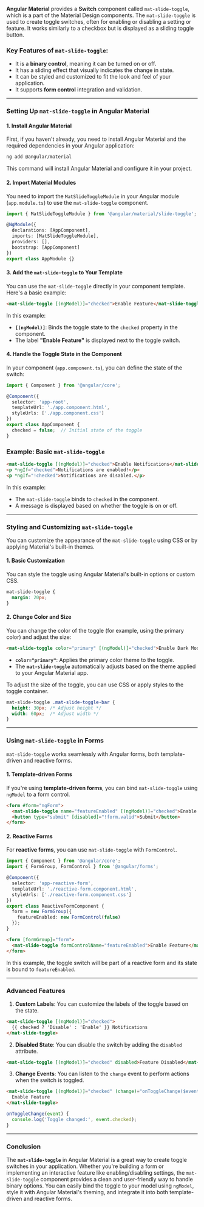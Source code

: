**Angular Material** provides a **Switch** component called `mat-slide-toggle`, which is a part of the Material Design components. The `mat-slide-toggle` is used to create toggle switches, often for enabling or disabling a setting or feature. It works similarly to a checkbox but is displayed as a sliding toggle button.

### Key Features of `mat-slide-toggle`:
- It is a **binary control**, meaning it can be turned on or off.
- It has a sliding effect that visually indicates the change in state.
- It can be styled and customized to fit the look and feel of your application.
- It supports **form control** integration and validation.

---

### Setting Up `mat-slide-toggle` in Angular Material

#### 1. **Install Angular Material**

First, if you haven't already, you need to install Angular Material and the required dependencies in your Angular application:

```bash
ng add @angular/material
```

This command will install Angular Material and configure it in your project.

#### 2. **Import Material Modules**
You need to import the `MatSlideToggleModule` in your Angular module (`app.module.ts`) to use the `mat-slide-toggle` component.

```typescript
import { MatSlideToggleModule } from '@angular/material/slide-toggle';

@NgModule({
  declarations: [AppComponent],
  imports: [MatSlideToggleModule],
  providers: [],
  bootstrap: [AppComponent]
})
export class AppModule {}
```

#### 3. **Add the `mat-slide-toggle` to Your Template**

You can use the `mat-slide-toggle` directly in your component template. Here's a basic example:

```html
<mat-slide-toggle [(ngModel)]="checked">Enable Feature</mat-slide-toggle>
```

In this example:
- **`[(ngModel)]`**: Binds the toggle state to the `checked` property in the component.
- The label **"Enable Feature"** is displayed next to the toggle switch.

#### 4. **Handle the Toggle State in the Component**

In your component (`app.component.ts`), you can define the state of the switch:

```typescript
import { Component } from '@angular/core';

@Component({
  selector: 'app-root',
  templateUrl: './app.component.html',
  styleUrls: ['./app.component.css']
})
export class AppComponent {
  checked = false;  // Initial state of the toggle
}
```

### Example: Basic `mat-slide-toggle`

```html
<mat-slide-toggle [(ngModel)]="checked">Enable Notifications</mat-slide-toggle>
<p *ngIf="checked">Notifications are enabled!</p>
<p *ngIf="!checked">Notifications are disabled.</p>
```

In this example:
- The `mat-slide-toggle` binds to `checked` in the component.
- A message is displayed based on whether the toggle is on or off.

---

### Styling and Customizing `mat-slide-toggle`

You can customize the appearance of the `mat-slide-toggle` using CSS or by applying Material's built-in themes.

#### 1. **Basic Customization**
You can style the toggle using Angular Material's built-in options or custom CSS.

```css
mat-slide-toggle {
  margin: 20px;
}
```

#### 2. **Change Color and Size**
You can change the color of the toggle (for example, using the primary color) and adjust the size:

```html
<mat-slide-toggle color="primary" [(ngModel)]="checked">Enable Dark Mode</mat-slide-toggle>
```

- **`color="primary"`**: Applies the primary color theme to the toggle.
- The **`mat-slide-toggle`** automatically adjusts based on the theme applied to your Angular Material app.

To adjust the size of the toggle, you can use CSS or apply styles to the toggle container.

```css
mat-slide-toggle .mat-slide-toggle-bar {
  height: 30px; /* Adjust height */
  width: 60px;  /* Adjust width */
}
```

---

### Using `mat-slide-toggle` in Forms

`mat-slide-toggle` works seamlessly with Angular forms, both template-driven and reactive forms.

#### 1. **Template-driven Forms**
If you're using **template-driven forms**, you can bind `mat-slide-toggle` using `ngModel` to a form control.

```html
<form #form="ngForm">
  <mat-slide-toggle name="featureEnabled" [(ngModel)]="checked">Enable Feature</mat-slide-toggle>
  <button type="submit" [disabled]="!form.valid">Submit</button>
</form>
```

#### 2. **Reactive Forms**
For **reactive forms**, you can use `mat-slide-toggle` with `FormControl`.

```typescript
import { Component } from '@angular/core';
import { FormGroup, FormControl } from '@angular/forms';

@Component({
  selector: 'app-reactive-form',
  templateUrl: './reactive-form.component.html',
  styleUrls: ['./reactive-form.component.css']
})
export class ReactiveFormComponent {
  form = new FormGroup({
    featureEnabled: new FormControl(false)
  });
}
```

```html
<form [formGroup]="form">
  <mat-slide-toggle formControlName="featureEnabled">Enable Feature</mat-slide-toggle>
</form>
```

In this example, the toggle switch will be part of a reactive form and its state is bound to `featureEnabled`.

---

### Advanced Features

1. **Custom Labels**: You can customize the labels of the toggle based on the state.

```html
<mat-slide-toggle [(ngModel)]="checked">
  {{ checked ? 'Disable' : 'Enable' }} Notifications
</mat-slide-toggle>
```

2. **Disabled State**: You can disable the switch by adding the `disabled` attribute.

```html
<mat-slide-toggle [(ngModel)]="checked" disabled>Feature Disabled</mat-slide-toggle>
```

3. **Change Events**: You can listen to the `change` event to perform actions when the switch is toggled.

```html
<mat-slide-toggle [(ngModel)]="checked" (change)="onToggleChange($event)">
  Enable Feature
</mat-slide-toggle>
```

```typescript
onToggleChange(event) {
  console.log('Toggle changed:', event.checked);
}
```

---

### Conclusion

The **`mat-slide-toggle`** in Angular Material is a great way to create toggle switches in your application. Whether you're building a form or implementing an interactive feature like enabling/disabling settings, the `mat-slide-toggle` component provides a clean and user-friendly way to handle binary options. You can easily bind the toggle to your model using `ngModel`, style it with Angular Material's theming, and integrate it into both template-driven and reactive forms.
